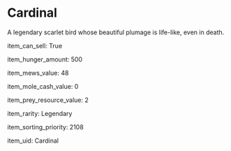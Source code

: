 # Cardinal

A legendary scarlet bird whose beautiful plumage is life-like, even in death.

item_can_sell: True

item_hunger_amount: 500

item_mews_value: 48

item_mole_cash_value: 0

item_prey_resource_value: 2

item_rarity: Legendary

item_sorting_priority: 2108

item_uid: Cardinal